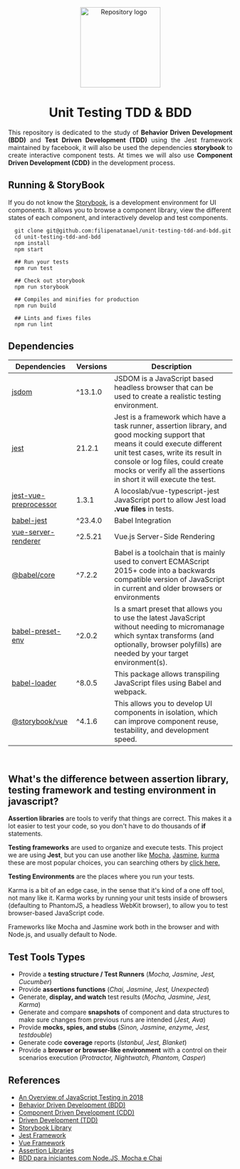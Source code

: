 <p align="center"><a href="#" target="_blank"><img width="180" src="https://ramiresnascimento.files.wordpress.com/2017/08/tdd.png" alt="Repository logo"></a></p>

<h1 align="center">Unit Testing TDD & BDD</h1>

<p align="justify">
This repository is dedicated to the study of <b>Behavior Driven Development (BDD)</b> and <b>Test Driven Development (TDD)</b> using the Jest framework maintained by facebook, it will also be used the dependencies <b>storybook</b> to create interactive component tests. At times we will also use <b>Component Driven Development (CDD)</b> in the development process.
</p>


## Running & StoryBook

If you do not know the [Storybook](https://github.com/storybooks/storybook), is a development environment for UI components. It allows you to browse a component library, view the different states of each component, and interactively develop and test components.

```shell
  git clone git@github.com:filipenatanael/unit-testing-tdd-and-bdd.git
  cd unit-testing-tdd-and-bdd
  npm install
  npm start
 
  ## Run your tests
  npm run test
  
  ## Check out storybook
  npm run storybook
  
  ## Compiles and minifies for production
  npm run build
  
  ## Lints and fixes files
  npm run lint
```

## Dependencies

|  Dependencies | Versions | Description |
|---|---|---|
|  [jsdom](https://github.com/jsdom/jsdom) | ^13.1.0 | JSDOM is a JavaScript based headless browser that can be used to create a realistic testing environment. |
|  [jest](https://jestjs.io/) | 21.2.1 | Jest is a framework which have a task runner, assertion library, and good mocking support that means it could execute different unit test cases, write its result in console or log files, could create mocks or verify all the assertions in short it will execute the test. | 
|  [jest-vue-preprocessor](https://www.npmjs.com/package/jest-vue-preprocessor) | 1.3.1 | A locoslab/vue-typescript-jest JavaScript port to allow Jest load **.vue files** in tests. |
|  [babel-jest](https://www.npmjs.com/package/babel-jest) | ^23.4.0 | Babel Integration |
|  [vue-server-renderer](https://www.npmjs.com/package/vue-server-renderer) | ^2.5.21 | Vue.js Server-Side Rendering |
|  [@babel/core](https://babeljs.io/docs/en/next/babel-core.html) | ^7.2.2 | Babel is a toolchain that is mainly used to convert ECMAScript 2015+ code into a backwards compatible version of JavaScript in current and older browsers or environments |
|  [babel-preset-env](https://babeljs.io/docs/en/babel-preset-env) | ^2.0.2 | Is a smart preset that allows you to use the latest JavaScript without needing to micromanage which syntax transforms (and optionally, browser polyfills) are needed by your target environment(s). |
|  [babel-loader](https://github.com/babel/babel-loader) | ^8.0.5 | This package allows transpiling JavaScript files using Babel and webpack. |
|  [@storybook/vue](https://github.com/storybooks/storybook) | ^4.1.6 | This allows you to develop UI components in isolation, which can improve component reuse, testability, and development speed. |

</br>

## What's the difference between assertion library, testing framework and testing environment in javascript?

**Assertion libraries** are tools to verify that things are correct.
This makes it a lot easier to test your code, so you don't have to do thousands of **if** statements.

**Testing frameworks** are used to organize and execute tests. This project we are using **Jest**, but you can use another like [Mocha](https://mochajs.org/), [Jasmine](https://jasmine.github.io/), [kurma](https://github.com/karma-runner/karma) these are most popular choices, you can searching others by [click here.](https://medium.com/welldone-software/an-overview-of-javascript-testing-in-2018-f68950900bc3)

**Testing Environments** are the places where you run your tests.

Karma is a bit of an edge case, in the sense that it's kind of a one off tool, not many like it. Karma works by running your unit tests inside of browsers (defaulting to PhantomJS, a headless WebKit browser), to allow you to test browser-based JavaScript code.

Frameworks like Mocha and Jasmine work both in the browser and with Node.js, and usually default to Node.

## Test Tools Types

- Provide a **testing structure / Test Runners** (*Mocha, Jasmine, Jest, Cucumber*)
- Provide **assertions functions** (*Chai, Jasmine, Jest, Unexpected*)
- Generate, **display, and watch** test results (*Mocha, Jasmine, Jest, Karma*)
- Generate and compare **snapshots** of component and data structures to make sure changes from previous runs are intended (*Jest, Ava*)
- Provide **mocks, spies, and stubs** (*Sinon, Jasmine, enzyme, Jest, testdouble*)
- Generate code **coverage** reports (*Istanbul, Jest, Blanket*)
- Provide a **browser or browser-like environment** with a control on their scenarios execution (*Protractor, Nightwatch, Phantom, Casper*)

## References

- [An Overview of JavaScript Testing in 2018](https://medium.com/welldone-software/an-overview-of-javascript-testing-in-2018-f68950900bc3)
- [Behavior Driven Development (BDD)](https://www.sitepoint.com/bdd-javascript-cucumber-gherkin/)
- [Component Driven Development (CDD)](https://blog.hichroma.com/component-driven-development-ce1109d56c8e)
- [Driven Development (TDD)](https://blog.da2k.com.br/2015/01/06/pensando-tdd-com-javascript/)
- [Storybook Library](https://storybook.js.org/)
- [Jest Framework](https://jestjs.io/)
- [Vue Framework](https://br.vuejs.org)
- [Assertion Libraries ](https://stackoverflow.com/questions/25678063/whats-the-difference-between-assertion-library-testing-framework-and-testing-ekurma)
- [BDD para iniciantes com Node.JS, Mocha e Chai](https://medium.com/@hbarcelos/bdd-para-iniciantes-com-node-js-mocha-and-chai-649d13f9564)

